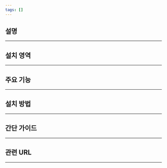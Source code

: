 ```yaml
---
tags: []
---
```

## 설명
---

## 설치 영역
---

## 주요 기능
---

## 설치 방법
---

## 간단 가이드
---


## 관련 URL
---
